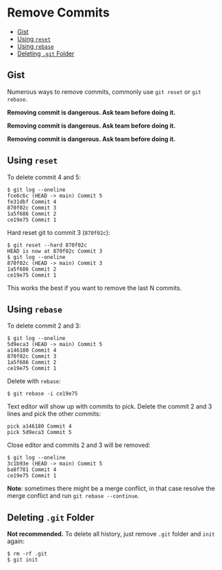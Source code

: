 # Remove Commits

- [Gist](#gist)
- [Using `reset`](#using-reset)
- [Using `rebase`](#using-rebase)
- [Deleting `.git` Folder](#deleting-git-folder)

## Gist
Numerous ways to remove commits, commonly use `git reset` or `git rebase`.

**Removing commit is dangerous. Ask team before doing it.**

**Removing commit is dangerous. Ask team before doing it.**

**Removing commit is dangerous. Ask team before doing it.**

## Using `reset`
To delete commit 4 and 5:
```
$ git log --oneline
fce6c6c (HEAD -> main) Commit 5
fe31dbf Commit 4
870f02c Commit 3
1a5f686 Commit 2
ce19e75 Commit 1
```

Hard reset git to commit 3 (`870f02c`):
```
$ git reset --hard 870f02c
HEAD is now at 870f02c Commit 3
$ git log --oneline
870f02c (HEAD -> main) Commit 3
1a5f686 Commit 2
ce19e75 Commit 1
```
This works the best if you want to remove the last N commits.

## Using `rebase`
To delete commit 2 and 3:
```
$ git log --oneline
5d9eca3 (HEAD -> main) Commit 5
a146180 Commit 4
870f02c Commit 3
1a5f686 Commit 2
ce19e75 Commit 1
```

Delete with `rebase`:
```
$ git rebase -i ce19e75
```

Text editor will show up with commits to pick. Delete the commit 2 and 3 lines and pick the other commits:
```
pick a146180 Commit 4
pick 5d9eca3 Commit 5
```

Close editor and commits 2 and 3 will be removed:
```
$ git log --oneline
3c1b93e (HEAD -> main) Commit 5
ba8f781 Commit 4
ce19e75 Commit 1
```

**Note**: sometimes there might be a merge conflict, in that case resolve the merge conflict and run `git rebase --continue`.

## Deleting `.git` Folder
**Not recommended.** To delete all history, just remove `.git` folder and `init` again:
```
$ rm -rf .git
$ git init
```
